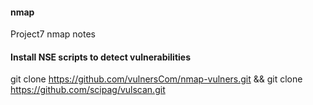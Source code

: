 #### nmap
 Project7 nmap notes

#### Install NSE scripts to detect vulnerabilities
git clone https://github.com/vulnersCom/nmap-vulners.git && git clone https://github.com/scipag/vulscan.git 
